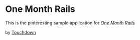 # One Month Rails

This is the pinteresting sample application for
[*One Month Rails*](http://onemonthrails.com)

by [Touchdown](http://facebook.com/profile.php?id=16742014)